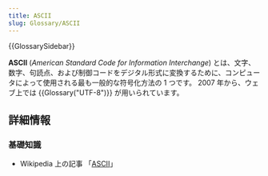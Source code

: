 ```yaml
---
title: ASCII
slug: Glossary/ASCII
---
```


{{GlossarySidebar}}

**ASCII** (_American Standard Code for Information Interchange_) とは、文字、数字、句読点、および制御コードをデジタル形式に変換するために、コンピュータによって使用される最も一般的な符号化方法の 1 つです。 2007 年から、ウェブ上では {{Glossary("UTF-8")}} が用いられています。

## 詳細情報

### 基礎知識

- Wikipedia 上の記事 「[ASCII](https://ja.wikipedia.org/wiki/ASCII)」
